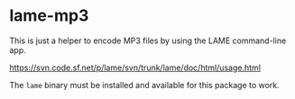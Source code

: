 # lame-mp3
This is just a helper to encode MP3 files by using the LAME command-line app.

https://svn.code.sf.net/p/lame/svn/trunk/lame/doc/html/usage.html

The `lame` binary must be installed and available for this package to work.